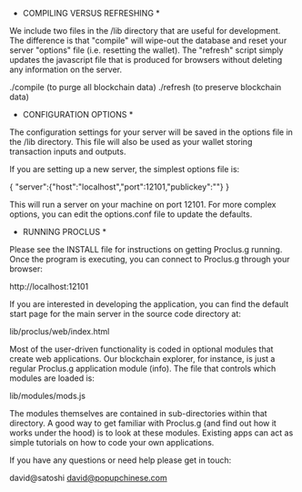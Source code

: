 

* COMPILING VERSUS REFRESHING *

We include two files in the /lib directory that are useful for development. 
The difference is that "compile" will wipe-out the database and reset your 
server "options" file (i.e. resetting the wallet). The "refresh" script 
simply updates the javascript file that is produced for browsers without 
deleting any information on the server.

./compile  (to purge all blockchain data)
./refresh  (to preserve blockchain data)



* CONFIGURATION OPTIONS *

The configuration settings for your server will be saved in the options 
file in the /lib directory. This file will also be used as your wallet
storing transaction inputs and outputs. 

If you are setting up a new server, the simplest options file is:

{
"server":{"host":"localhost","port":12101,"publickey":""}
}

This will run a server on your machine on port 12101. For more 
complex options, you can edit the options.conf file to update
the defaults.



* RUNNING PROCLUS *

Please see the INSTALL file for instructions on getting Proclus.g running. 
Once the program is executing, you can connect to Proclus.g through your 
browser:

http://localhost:12101

If you are interested in developing the application, you can find the 
default start page for the main server in the source code directory at:

lib/proclus/web/index.html

Most of the user-driven functionality is coded in optional modules that 
create web applications. Our blockchain explorer, for instance, is just 
a regular Proclus.g application module (info). The file that controls which 
modules are loaded is:

lib/modules/mods.js

The modules themselves are contained in sub-directories within that 
directory. A good way to get familiar with Proclus.g (and find out how it
works under the hood) is to look at these modules. Existing apps can 
act as simple tutorials on how to code your own applications.

If you have any questions or need help please get in touch:

david@satoshi
david@popupchinese.com





